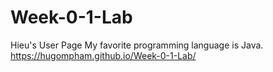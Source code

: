 # Week-0-1-Lab
Hieu's User Page
My favorite programming language is Java.
https://hugompham.github.io/Week-0-1-Lab/